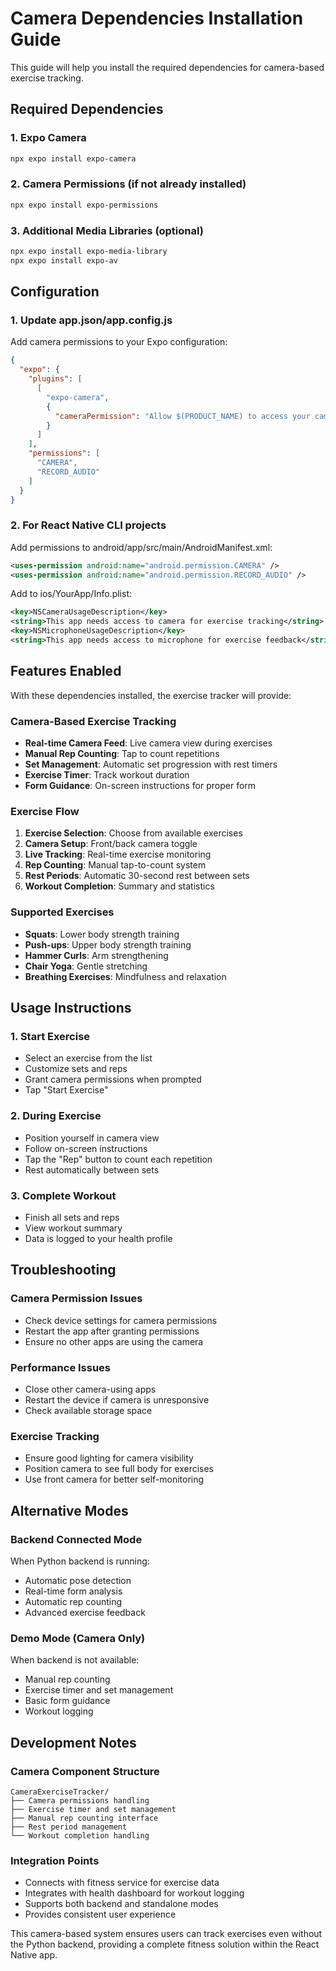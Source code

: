 # Camera Dependencies Installation Guide

This guide will help you install the required dependencies for camera-based exercise tracking.

## Required Dependencies

### 1. Expo Camera
```bash
npx expo install expo-camera
```

### 2. Camera Permissions (if not already installed)
```bash
npx expo install expo-permissions
```

### 3. Additional Media Libraries (optional)
```bash
npx expo install expo-media-library
npx expo install expo-av
```

## Configuration

### 1. Update app.json/app.config.js
Add camera permissions to your Expo configuration:

```json
{
  "expo": {
    "plugins": [
      [
        "expo-camera",
        {
          "cameraPermission": "Allow $(PRODUCT_NAME) to access your camera for exercise tracking."
        }
      ]
    ],
    "permissions": [
      "CAMERA",
      "RECORD_AUDIO"
    ]
  }
}
```

### 2. For React Native CLI projects
Add permissions to android/app/src/main/AndroidManifest.xml:

```xml
<uses-permission android:name="android.permission.CAMERA" />
<uses-permission android:name="android.permission.RECORD_AUDIO" />
```

Add to ios/YourApp/Info.plist:

```xml
<key>NSCameraUsageDescription</key>
<string>This app needs access to camera for exercise tracking</string>
<key>NSMicrophoneUsageDescription</key>
<string>This app needs access to microphone for exercise feedback</string>
```

## Features Enabled

With these dependencies installed, the exercise tracker will provide:

### Camera-Based Exercise Tracking
- **Real-time Camera Feed**: Live camera view during exercises
- **Manual Rep Counting**: Tap to count repetitions
- **Set Management**: Automatic set progression with rest timers
- **Exercise Timer**: Track workout duration
- **Form Guidance**: On-screen instructions for proper form

### Exercise Flow
1. **Exercise Selection**: Choose from available exercises
2. **Camera Setup**: Front/back camera toggle
3. **Live Tracking**: Real-time exercise monitoring
4. **Rep Counting**: Manual tap-to-count system
5. **Rest Periods**: Automatic 30-second rest between sets
6. **Workout Completion**: Summary and statistics

### Supported Exercises
- **Squats**: Lower body strength training
- **Push-ups**: Upper body strength training
- **Hammer Curls**: Arm strengthening
- **Chair Yoga**: Gentle stretching
- **Breathing Exercises**: Mindfulness and relaxation

## Usage Instructions

### 1. Start Exercise
- Select an exercise from the list
- Customize sets and reps
- Grant camera permissions when prompted
- Tap "Start Exercise"

### 2. During Exercise
- Position yourself in camera view
- Follow on-screen instructions
- Tap the "Rep" button to count each repetition
- Rest automatically between sets

### 3. Complete Workout
- Finish all sets and reps
- View workout summary
- Data is logged to your health profile

## Troubleshooting

### Camera Permission Issues
- Check device settings for camera permissions
- Restart the app after granting permissions
- Ensure no other apps are using the camera

### Performance Issues
- Close other camera-using apps
- Restart the device if camera is unresponsive
- Check available storage space

### Exercise Tracking
- Ensure good lighting for camera visibility
- Position camera to see full body for exercises
- Use front camera for better self-monitoring

## Alternative Modes

### Backend Connected Mode
When Python backend is running:
- Automatic pose detection
- Real-time form analysis
- Automatic rep counting
- Advanced exercise feedback

### Demo Mode (Camera Only)
When backend is not available:
- Manual rep counting
- Exercise timer and set management
- Basic form guidance
- Workout logging

## Development Notes

### Camera Component Structure
```
CameraExerciseTracker/
├── Camera permissions handling
├── Exercise timer and set management
├── Manual rep counting interface
├── Rest period management
└── Workout completion handling
```

### Integration Points
- Connects with fitness service for exercise data
- Integrates with health dashboard for workout logging
- Supports both backend and standalone modes
- Provides consistent user experience

This camera-based system ensures users can track exercises even without the Python backend, providing a complete fitness solution within the React Native app.